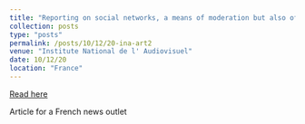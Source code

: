 ```yaml
---
title: "Reporting on social networks, a means of moderation but also of censorship (French)"
collection: posts
type: "posts"
permalink: /posts/10/12/20-ina-art2
venue: "Institute National de l' Audiovisuel"
date: 10/12/20
location: "France"
---
```


[Read here](https://larevuedesmedias.ina.fr/signalement-reseaux-sociaux-moderation-censure)

Article for a French news outlet
